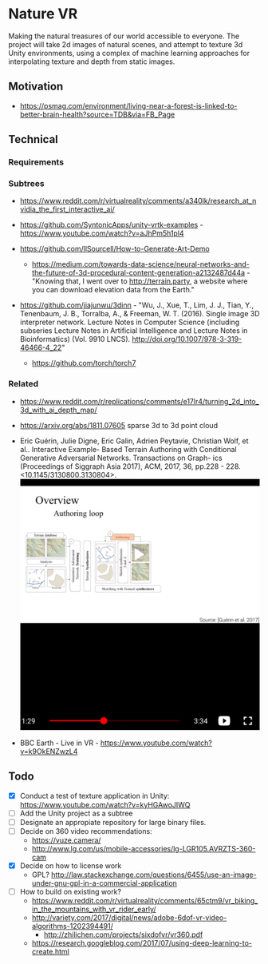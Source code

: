# Nature VR  

Making the natural treasures of our world accessible to everyone. The project will take 2d images of natural scenes, and attempt to texture 3d Unity environments, using a complex of machine learning approaches for interpolating texture and depth from static images.

## Motivation  
  - https://psmag.com/environment/living-near-a-forest-is-linked-to-better-brain-health?source=TDB&via=FB_Page

## Technical  

 ### Requirements  
 

 ### Subtrees  
 - https://www.reddit.com/r/virtualreality/comments/a340lk/research_at_nvidia_the_first_interactive_ai/  
 
 - https://github.com/SyntonicApps/unity-vrtk-examples - https://www.youtube.com/watch?v=aJhPm5h1pl4

 - https://github.com/llSourcell/How-to-Generate-Art-Demo  
    - https://medium.com/towards-data-science/neural-networks-and-the-future-of-3d-procedural-content-generation-a2132487d44a - "Knowing that, I went over to http://terrain.party, a website where you can download elevation data from the Earth."
    
 - https://github.com/jiajunwu/3dinn  - "Wu, J., Xue, T., Lim, J. J., Tian, Y., Tenenbaum, J. B., Torralba, A., & Freeman, W. T. (2016). Single image 3D interpreter network. Lecture Notes in Computer Science (including subseries Lecture Notes in Artificial Intelligence and Lecture Notes in Bioinformatics) (Vol. 9910 LNCS). http://doi.org/10.1007/978-3-319-46466-4_22"
    - https://github.com/torch/torch7
 
### Related  

 - https://www.reddit.com/r/replications/comments/e17lr4/turning_2d_into_3d_with_ai_depth_map/  
 - https://arxiv.org/abs/1811.07605 sparse 3d to 3d point cloud 

 - Eric Guérin, Julie Digne, Eric Galin, Adrien Peytavie, Christian Wolf, et al.. Interactive Example- Based Terrain Authoring with Conditional Generative Adversarial Networks. Transactions on Graph- ics (Proceedings of Siggraph Asia 2017), ACM, 2017, 36, pp.228 - 228. <10.1145/3130800.3130804>. <hal-01583706v3>  
    <img src="./Reference_material/Terrain_generation_network_Guerin2017_NEscK5RCtlo.png?raw=true" width="500">

 - BBC Earth - Live in VR - https://www.youtube.com/watch?v=k9OkENZwzL4  

## Todo

* [x] Conduct a test of texture application in Unity: https://www.youtube.com/watch?v=kyHGAwoJIWQ  
* [ ] Add the Unity project as a subtree  
* [ ] Designate an appropiate repository for large binary files.  
* [ ] Decide on 360 video recommendations:  
  - https://vuze.camera/  
  - http://www.lg.com/us/mobile-accessories/lg-LGR105.AVRZTS-360-cam  
* [x] Decide on how to license work  
  - GPL? http://law.stackexchange.com/questions/6455/use-an-image-under-gnu-gpl-in-a-commercial-application  
* [ ] How to build on existing work?  
  - https://www.reddit.com/r/virtualreality/comments/65ctm9/vr_biking_in_the_mountains_with_vr_rider_early/  
  - http://variety.com/2017/digital/news/adobe-6dof-vr-video-algorithms-1202394491/  
    - http://zhilichen.com/projects/sixdofvr/vr360.pdf  
  - https://research.googleblog.com/2017/07/using-deep-learning-to-create.html 
  
  
